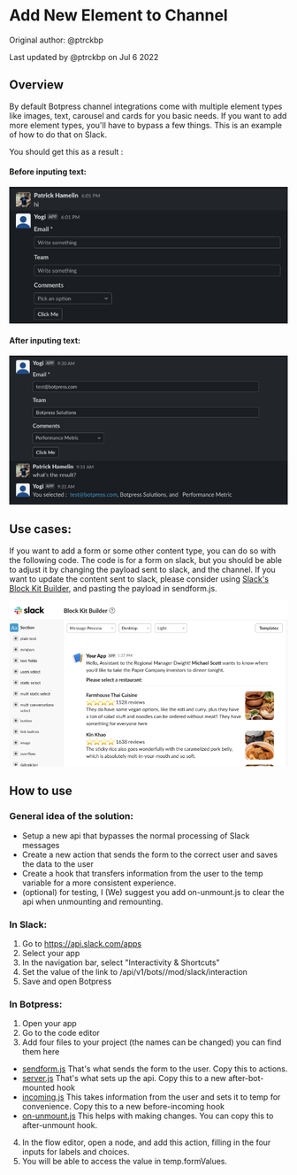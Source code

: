 # Add New Element to Channel

Original author: @ptrckbp

Last updated by @ptrckbp on Jul 6 2022

## Overview
By default Botpress channel integrations come with multiple element types like images, text, carousel and cards for you basic needs. If you want to add more element types, you'll have to bypass a few things. This is an example of how to do that on Slack. 

You should get this as a result : 

#### Before inputing text:

![](./before.png)

#### After inputing text:

![](./flow.png)



## Use cases:
If you want to add a form or some other content type, you can do so with the following code. The code is for a form on slack, but you should be able to adjust it by changing the payload sent to slack, and the channel. 
If you want to update the content sent to slack, please consider using [Slack's Block Kit Builder](https://app.slack.com/block-kit-builder), and pasting the payload in sendform.js.

![](./block-kit-builder.png)

## How to use

### General idea of the solution: 
- Setup a new api that bypasses the normal processing of Slack messages
- Create a new action that sends the form to the correct user and saves the data to the user
- Create a hook that transfers information from the user to the temp variable for a more consistent experience. 
- (optional) for testing, I (We) suggest you add on-unmount.js to clear the api when unmounting and remounting.

### In Slack:
1. Go to https://api.slack.com/apps
2. Select your app
3. In the navigation bar, select "Interactivity & Shortcuts"
4. Set the value of the link to <your domain>/api/v1/bots/<your bot id>/mod/slack/interaction
5. Save and open Botpress

### In Botpress:
1. Open your app
2. Go to the code editor
3. Add four files to your project (the names can be changed) you can find them here 
- [sendform.js](sendform.js) That's what sends the form to the user. Copy this to actions.
- [server.js](server.js) That's what sets up the api. Copy this to a new after-bot-mounted hook
- [incoming.js](incoming.js) This takes information from the user and sets it to temp for convenience. Copy this to a new before-incoming hook
- [on-unmount.js](on-unmount.js) This helps with making changes. You can copy this to after-unmount hook.
4. In the flow editor, open a node, and add this action, filling in the four inputs for labels and choices.
5. You will be able to access the value in temp.formValues. 
